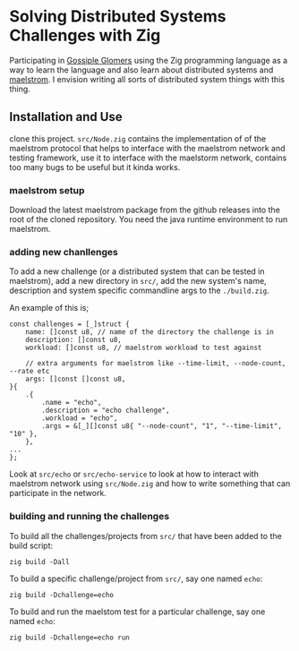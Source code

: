 # Solving Distributed Systems Challenges with Zig
Participating in [Gossiple Glomers](https://fly.io/dist-sys) using the
Zig programming language as a way to learn the language and also learn about
distributed systems and [maelstrom](https://github.com/jepsen-io/maelstrom).
I envision writing all sorts of distributed system things with this thing.

## Installation and Use
clone this project. `src/Node.zig` contains the implementation of
of the maelstrom protocol that helps to interface with the maelstrom network and
testing framework, use it to interface with the maelstorm network, contains too
many bugs to be useful but it kinda works.

### maelstrom setup
Download the latest maelstrom package from the github releases into the root of the cloned
repository. You need the java runtime environment to run maelstrom.

### adding new chanllenges
To add a new challenge (or a distributed system that can be tested in maelstrom),
add a new directory in `src/`, add the new system's name, description and system specific
commandline args to the `./build.zig`.

An example of this is;
```zig
const challenges = [_]struct {
    name: []const u8, // name of the directory the challenge is in
    description: []const u8,
    workload: []const u8, // maelstrom workload to test against

    // extra arguments for maelstrom like --time-limit, --node-count, --rate etc
    args: []const []const u8, 
}{
    .{
        .name = "echo",
        .description = "echo challenge",
        .workload = "echo",
        .args = &[_][]const u8{ "--node-count", "1", "--time-limit", "10" },
    },
...
};
```
Look at `src/echo` or `src/echo-service` to look at how to interact with maelstrom
network using `src/Node.zig` and how to write something that can participate
in the network.

### building and running the challenges
To build all the challenges/projects from `src/` that have been added to the build script:
```
zig build -Dall
```

To build a specific challenge/project from `src/`, say one named `echo`:
```
zig build -Dchallenge=echo
```

To build and run the maelstom test for a particular challenge, say one named `echo`:
```
zig build -Dchallenge=echo run
```
